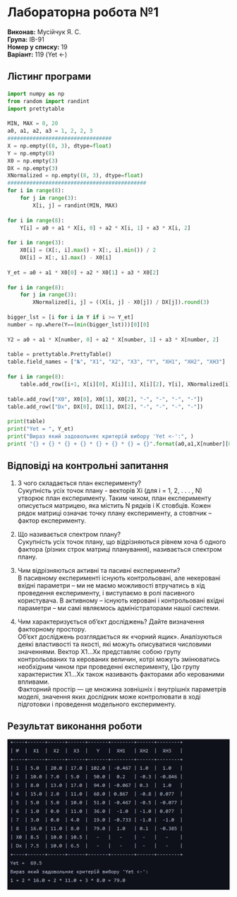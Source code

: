 # Лабораторна робота №1
**Виконав:** Мусійчук Я. С. <br>
**Група:** ІВ-91 <br>
**Номер у списку:** 19 <br>
**Варіант:** 119 (Yet <-)


## Лістинг програми
```python
import numpy as np
from random import randint
import prettytable

MIN, MAX = 0, 20
a0, a1, a2, a3 = 1, 2, 2, 3
#################################
X = np.empty((8, 3), dtype=float)
Y = np.empty(8)
X0 = np.empty(3)
DX = np.empty(3)
XNormalized = np.empty((8, 3), dtype=float)
############################################
for i in range(8):
    for j in range(3):
        X[i, j] = randint(MIN, MAX)

for i in range(8):
    Y[i] = a0 + a1 * X[i, 0] + a2 * X[i, 1] + a3 * X[i, 2]

for i in range(3):
    X0[i] = (X[:, i].max() + X[:, i].min()) / 2
    DX[i] = X[:, i].max() - X0[i]

Y_et = a0 + a1 * X0[0] + a2 * X0[1] + a3 * X0[2]

for i in range(8):
    for j in range(3):
        XNormalized[i, j] = ((X[i, j] - X0[j]) / DX[j]).round(3)

bigger_lst = [i for i in Y if i >= Y_et]
number = np.where(Y==(min(bigger_lst)))[0][0]

Y2 = a0 + a1 * X[number, 0] + a2 * X[number, 1] + a3 * X[number, 2]

table = prettytable.PrettyTable()
table.field_names = ["№", "X1", "X2", "X3", "Y", "XН1", "XН2", "XH3"]

for i in range(8):
    table.add_row([i+1, X[i][0], X[i][1], X[i][2], Y[i], XNormalized[i][0], XNormalized[i][1], XNormalized[i][2]])

table.add_row(["X0", X0[0], X0[1], X0[2], "-", "-", "-", "-"])
table.add_row(["Dx", DX[0], DX[1], DX[2], "-", "-", "-", "-"])

print(table)
print("Yet = ", Y_et)
print("Вираз який задовольняє критерій вибору 'Yet <-':", )
print( "{} + {} * {} + {} * {} + {} * {} = {}".format(a0,a1,X[number][0], a2, X[number][1], a3, X[number][2], Y2))

```

## Відповіді на контрольні запитання

1. З чого складається план експерименту? <br>
Сукупність усіх точок плану - векторів Xi  (для i = 1, 2, . . . , N)  утворює план експерименту. Таким чином, план експерименту описується матрицею, яка містить N рядків і K стовбців. Кожен рядок матриці означає точку плану експерименту, а стовпчик – фактор експерименту. 

2. Що називається спектром плану? <br>
Сукупність усіх точок плану, що відрізняються рівнем хоча б одного фактора (різних строк матриці планування), називається спектром плану. 

3. Чим відрізняються активні та пасивні експерименти? <br>
В пасивному експерименті існують контрольовані, але некеровані вхідні параметри – ми не маємо можливості втручатись в хід проведення експерименту, і виступаємо в ролі пасивного користувача. В активному – існують керовані і контрольовані вхідні параметри – ми самі являємось адміністраторами нашої системи. 

4. Чим характеризується об’єкт досліджень? Дайте визначення факторному простору. <br>
Об’єкт досліджень розглядається як «чорний ящик». Аналізуються деякі властивості та якості, які можуть описуватися числовими значеннями. Вектор Х1…Хк  представляє собою групу контрольованих та керованих величин, котрі можуть змінюватись необхідним чином при проведенні експерименту, Цю групу характеристик Х1…Хк  також називають факторами або керованими впливами.  
Факторний простір — це множина зовнішніх і внутрішніх параметрів моделі, значення яких дослідник може контролювати в ході підготовки і проведення модельного експерименту.


## Результат виконання роботи

![Результат](https://github.com/Yarik353/MND/blob/main/lab1/result.png)
